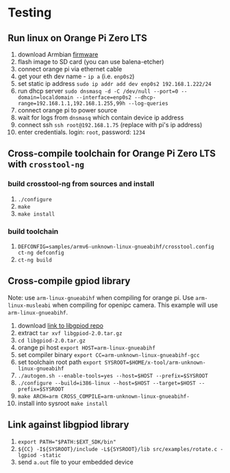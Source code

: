 # Testing
## Run linux on Orange Pi Zero LTS
1. download Armbian [firmware](https://www.armbian.com/orange-pi-zero/)
2. flash image to SD card (you can use balena-etcher)
3. connect orange pi via ethernet cable
4. get your eth dev name - `ip a` (i.e. `enp0s2`)
5. set static ip address `sudo ip addr add dev enp0s2 192.168.1.222/24`
6. run dhcp server `sudo dnsmasq -d -C /dev/null --port=0 --domain=localdomain --interface=enp0s2 --dhcp-range=192.168.1.1,192.168.1.255,99h --log-queries`
7. connect orange pi to power source
8. wait for logs from `dnsmasq` which contain device ip address
9. connect ssh `ssh root@192.168.1.75` (replace with pi's ip address)
10. enter credentials. login: `root`, password: `1234`


## Cross-compile toolchain for Orange Pi Zero LTS with `crosstool-ng`
### build crosstool-ng from sources and install
1. `./configure`
2. `make`
3. `make install`
### build toolchain
1. `DEFCONFIG=samples/armv6-unknown-linux-gnueabihf/crosstool.config ct-ng defconfig`
2. `ct-ng build`


## Cross-compile gpiod library
Note: 
use `arm-linux-gnueabihf` when compiling for orange pi. Use `arm-linux-musleabi` when compiling for openipc camera. 
This example will use `arm-linux-gnueabihf`.

1. download [link to libgpiod repo](https://git.kernel.org/pub/scm/libs/libgpiod/libgpiod.git/)
2. extract `tar xvf libgpiod-2.0.tar.gz`
3. `cd libgpiod-2.0.tar.gz`
4. orange pi host `export HOST=arm-linux-gnueabihf`
5. set compiler binary `export CC=arm-unknown-linux-gnueabihf-gcc`
6. set toolchain root path `export SYSROOT=$HOME/x-tool/arm-unknown-linux-gnueabihf`
7. `./autogen.sh --enable-tools=yes --host=$HOST --prefix=$SYSROOT`
8. `./configure --build=i386-linux --host=$HOST --target=$HOST --prefix=$SYSROOT`
9. `make ARCH=arm CROSS_COMPILE=arm-unknown-linux-gnueabihf-`
10. install into sysroot `make install`

## Link against libgpiod library
1. `export PATH="$PATH:$EXT_SDK/bin"`
2. `${CC} -I${SYSROOT}/include -L${SYSROOT}/lib src/examples/rotate.c -lgpiod -static`
3. send `a.out` file to your embedded device